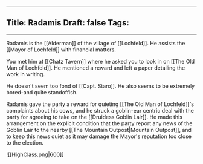 
---
Title: Radamis
Draft: false
Tags:
  - 
---

Radamis is the [[Alderman]] of the village of [[Lochfeld]]. He assists the [[Mayor of Lochfeld]] with financial matters. 

You met him at [[Chatz Tavern]] where he asked you to look in on [[The Old Man of Lochfeld]]. He mentioned a reward and left a paper detailing the work in writing. 

He doesn't seem too fond of [[Capt. Staro]]. He also seems to be extremely bored-and quite standoffish. 

Radamis gave the party a reward for quieting [[The Old Man of Lochfeld]]'s complaints about his cows, and he struck a goblin-ear centric deal with the party for agreeing to take on the [[Druidess Goblin Lair]]. He made this arrangement on the explicit condition that the party report any news of the Goblin Lair to the nearby [[The Mountain Outpost|Mountain Outpost]], and to keep this news quiet as it may damage the Mayor's reputation too close to the election.

![[HighClass.png|600]]